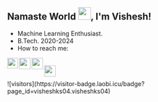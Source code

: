 ## Namaste World <img src="https://camo.githubusercontent.com/1901bfb5293e9991d6bc4beec6f0b47f374d35c53765e410ae306ca41cce4465/68747470733a2f2f6d656469612e67697068792e636f6d2f6d656469612f6a74326558736a376b6758726544476176312f67697068792e676966" width="29px">, I'm Vishesh!

- Machine Learning Enthusiast.
- B.Tech. 2020-2024
- How to reach me:
<a href="https://www.linkedin.com/in/visheshkumarsingh/">
  <img align="left" width="24px" src="https://cdn-icons-png.flaticon.com/512/174/174857.png"  />
</a>
<a href="mailto:visheshkrsinghofficial@gmail.com">
  <img align="left" width="26px" src="https://cdn-icons-png.flaticon.com/512/281/281769.png" />
</a>
<a href="https://www.instagram.com/itnabhikyavishesh/">
  <img align="left" width="26px" src="https://upload.wikimedia.org/wikipedia/commons/thumb/a/a5/Instagram_icon.png/1024px-Instagram_icon.png" />
</a>
<br />
<a href="https://www.leetcode.com/vishesh04/">
  <img align="left" width="26px" src="https://leetcode.com/static/images/LeetCode_logo.png" />
</a>
<br />
<br />
![visitors](https://visitor-badge.laobi.icu/badge?page_id=visheshks04.visheshks04)
